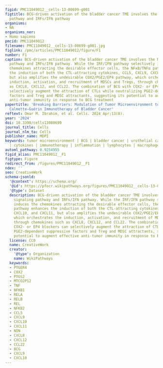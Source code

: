 ```yaml
---
figid: PMC11049012__cells-13-00699-g001
figtitle: BCG-driven activation of the bladder cancer TME involves the NFKB/TNFA signaling
  pathway and IRFs/IFN pathway
organisms:
- NA
organisms_ner:
- Homo sapiens
pmcid: PMC11049012
filename: PMC11049012__cells-13-00699-g001.jpg
figlink: /pmc/articles/PMC11049012/figure/F1
number: F1
caption: BCG-driven activation of the bladder cancer TME involves the NFκB/TNFα signaling
  pathway and IRFs/IFN pathway. While the IRF/IFN pathway selectively induces the
  chemokines attracting the desirable effector cells, the NFκB/TNFα pathway enhances
  the induction of both the CTL-attracting cytokines, CCL5, CXCL9, CXCL10, and CXCL11,
  but also amplifies the undesirable COX2/PGE2/EP4 pathway, which orchestrates the
  induction, activation, and recruitment of MDSCs and Tregs, through chemokines such
  as CXCL8, CXCL12, and CCL22. The combination of BCG with COX2- or EP4 blockers can
  selectively augment the attraction of CTLs while neutralizing PGE2-dependent suppressive
  factors and Treg and MDSC attractants, suggesting its potential to augment effective
  anti-tumor immunity in response to BCG treatment
papertitle: 'Breaking Barriers: Modulation of Tumor Microenvironment to Enhance Bacillus
  Calmette–Guérin Immunotherapy of Bladder Cancer'
reftext: Omar M. Ibrahim, et al. Cells. 2024 Apr;13(8).
year: '2024'
doi: 10.3390/cells13080699
journal_title: Cells
journal_nlm_ta: Cells
publisher_name: MDPI
keywords: tumor microenvironment | BCG | bladder cancer | urothelial cancer | chemokines
  | cytokines | immunotherapy | inflammation | lymphocytes | macrophages | Toll-like-receptors
automl_pathway: 0.9254955
figid_alias: PMC11049012__F1
figtype: Figure
redirect_from: /figures/PMC11049012__F1
ndex: ''
seo: CreativeWork
schema-jsonld:
  '@context': https://schema.org/
  '@id': https://pfocr.wikipathways.org/figures/PMC11049012__cells-13-00699-g001.html
  '@type': Dataset
  description: BCG-driven activation of the bladder cancer TME involves the NFκB/TNFα
    signaling pathway and IRFs/IFN pathway. While the IRF/IFN pathway selectively
    induces the chemokines attracting the desirable effector cells, the NFκB/TNFα
    pathway enhances the induction of both the CTL-attracting cytokines, CCL5, CXCL9,
    CXCL10, and CXCL11, but also amplifies the undesirable COX2/PGE2/EP4 pathway,
    which orchestrates the induction, activation, and recruitment of MDSCs and Tregs,
    through chemokines such as CXCL8, CXCL12, and CCL22. The combination of BCG with
    COX2- or EP4 blockers can selectively augment the attraction of CTLs while neutralizing
    PGE2-dependent suppressive factors and Treg and MDSC attractants, suggesting its
    potential to augment effective anti-tumor immunity in response to BCG treatment
  license: CC0
  name: CreativeWork
  creator:
    '@type': Organization
    name: WikiPathways
  keywords:
  - PTGER4
  - COX2
  - PTGS2
  - MTCO2P12
  - TNF
  - NFKB1
  - RELA
  - RELB
  - REL
  - NFKB2
  - CCL5
  - CXCL9
  - CXCL10
  - CXCL11
  - NIN
  - CXCL8
  - CXCL12
  - CCL22
  - BCG
  - CXCL9
  - CXCL10
---
```

